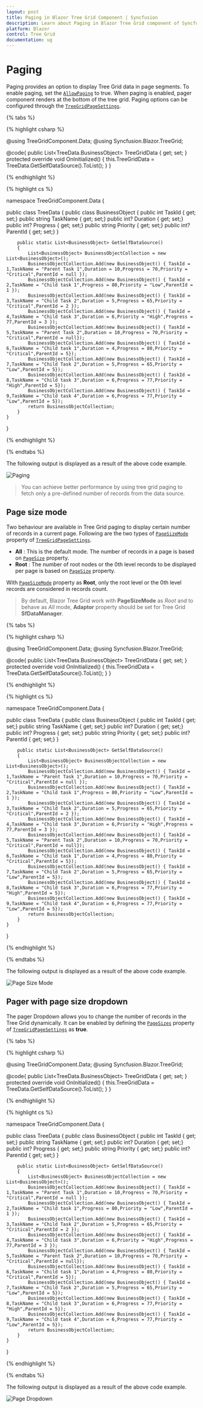 ```yaml
---
layout: post
title: Paging in Blazor Tree Grid Component | Syncfusion 
description: Learn about Paging in Blazor Tree Grid component of Syncfusion, and more details.
platform: Blazor
control: Tree Grid
documentation: ug
---
```


# Paging

Paging provides an option to display Tree Grid data in page segments. To enable paging, set the [`AllowPaging`](https://help.syncfusion.com/cr/blazor/Syncfusion.Blazor~Syncfusion.Blazor.TreeGrid.SfTreeGrid~AllowPaging.html) to true. When paging is enabled, pager component renders at the bottom of the tree grid.
Paging options can be configured through the [`TreeGridPageSettings`](https://help.syncfusion.com/cr/blazor/Syncfusion.Blazor~Syncfusion.Blazor.TreeGrid.TreeGridPageSettings.html).

{% tabs %}

{% highlight csharp %}

@using TreeGridComponent.Data;
@using Syncfusion.Blazor.TreeGrid;

<SfTreeGrid DataSource="@TreeGridData" IdMapping="TaskId" ParentIdMapping="ParentId" TreeColumnIndex="1" AllowPaging="true">
    <TreeGridPageSettings PageCount="2" PageSize="2" PageSizeMode="PageSizeMode.Root">
    </TreeGridPageSettings>
    <TreeGridColumns>
        <TreeGridColumn Field="TaskId" HeaderText="Task ID" Width="80" TextAlign="Syncfusion.Blazor.Grids.TextAlign.Right"></TreeGridColumn>
        <TreeGridColumn Field="TaskName" HeaderText="Task Name" Width="160"></TreeGridColumn>
        <TreeGridColumn Field="Duration" HeaderText="Duration" Width="100" TextAlign="Syncfusion.Blazor.Grids.TextAlign.Right"></TreeGridColumn>
        <TreeGridColumn Field="Progress" HeaderText="Progress" Width="100" TextAlign="Syncfusion.Blazor.Grids.TextAlign.Right"></TreeGridColumn>
        <TreeGridColumn Field="Priority" HeaderText="Priority" Width="80"></TreeGridColumn>
    </TreeGridColumns>
</SfTreeGrid>

@code{
    public List<TreeData.BusinessObject> TreeGridData { get; set; }
    protected override void OnInitialized()
    {
        this.TreeGridData = TreeData.GetSelfDataSource().ToList();
    }
}

{% endhighlight %}

{% highlight cs %}

namespace TreeGridComponent.Data {

public class TreeData
    {
        public class BusinessObject
        {
            public int TaskId { get; set;}
            public string TaskName { get; set;}
            public int? Duration { get; set;}
            public int? Progress { get; set;}
            public string Priority { get; set;}
            public int? ParentId { get; set;}
        }

        public static List<BusinessObject> GetSelfDataSource()
        {
            List<BusinessObject> BusinessObjectCollection = new List<BusinessObject>();
            BusinessObjectCollection.Add(new BusinessObject() { TaskId = 1,TaskName = "Parent Task 1",Duration = 10,Progress = 70,Priority = "Critical",ParentId = null });
            BusinessObjectCollection.Add(new BusinessObject() { TaskId = 2,TaskName = "Child task 1",Progress = 80,Priority = "Low",ParentId = 1 });
            BusinessObjectCollection.Add(new BusinessObject() { TaskId = 3,TaskName = "Child Task 2",Duration = 5,Progress = 65,Priority = "Critical",ParentId = 2 });
            BusinessObjectCollection.Add(new BusinessObject() { TaskId = 4,TaskName = "Child task 3",Duration = 6,Priority = "High",Progress = 77,ParentId = 3 });
            BusinessObjectCollection.Add(new BusinessObject() { TaskId = 5,TaskName = "Parent Task 2",Duration = 10,Progress = 70,Priority = "Critical",ParentId = null});
            BusinessObjectCollection.Add(new BusinessObject() { TaskId = 6,TaskName = "Child task 1",Duration = 4,Progress = 80,Priority = "Critical",ParentId = 5});
            BusinessObjectCollection.Add(new BusinessObject() { TaskId = 7,TaskName = "Child Task 2",Duration = 5,Progress = 65,Priority = "Low",ParentId = 5});
            BusinessObjectCollection.Add(new BusinessObject() { TaskId = 8,TaskName = "Child task 3",Duration = 6,Progress = 77,Priority = "High",ParentId = 5});
            BusinessObjectCollection.Add(new BusinessObject() { TaskId = 9,TaskName = "Child task 4",Duration = 6,Progress = 77,Priority = "Low",ParentId = 5});
            return BusinessObjectCollection;
        }
    }
}

{% endhighlight %}

{% endtabs %}

The following output is displayed as a result of the above code example.

![Paging](images/page.png)

> You can achieve better performance by using tree grid paging to fetch only a pre-defined number of records from the data source.

## Page size mode

Two behaviour are available in Tree Grid paging to display certain number of records in a current page. Following are the two types of [`PageSizeMode`](https://help.syncfusion.com/cr/blazor/Syncfusion.Blazor~Syncfusion.Blazor.TreeGrid.TreeGridPageSettings~PageSizeMode.html) property of [`TreeGridPageSettings`](https://help.syncfusion.com/cr/blazor/Syncfusion.Blazor~Syncfusion.Blazor.TreeGrid.TreeGridPageSettings.html).

* **All** : This is the default mode. The number of records in a page is based on [`PageSize`](https://help.syncfusion.com/cr/blazor/Syncfusion.Blazor~Syncfusion.Blazor.TreeGrid.TreeGridPageSettings~PageSize.html) property.
* **Root** : The number of root nodes or the 0th level records to be displayed per page is based on [`PageSize`](https://help.syncfusion.com/cr/blazor/Syncfusion.Blazor~Syncfusion.Blazor.TreeGrid.TreeGridPageSettings~PageSize.html) property.

With [`PageSizeMode`](https://help.syncfusion.com/cr/blazor/Syncfusion.Blazor~Syncfusion.Blazor.TreeGrid.TreeGridPageSettings~PageSizeMode.html) property as **Root**, only the root level or the 0th level records are considered in records count.

> By default, Blazor Tree Grid work with **PageSizeMode** as *Root* and to behave as *All* mode, **Adaptor** property should be set for Tree Grid **SfDataManager**.

{% tabs %}

{% highlight csharp %}

@using TreeGridComponent.Data;
@using Syncfusion.Blazor.TreeGrid;

<SfTreeGrid DataSource="@TreeGridData" IdMapping="TaskId" ParentIdMapping="ParentId" TreeColumnIndex="1" AllowPaging="true">
    <TreeGridPageSettings PageCount="2" PageSize="2" PageSizeMode="PageSizeMode.Root">
    </TreeGridPageSettings>
    <TreeGridColumns>
        <TreeGridColumn Field="TaskId" HeaderText="Task ID" Width="80" TextAlign="Syncfusion.Blazor.Grids.TextAlign.Right"></TreeGridColumn>
        <TreeGridColumn Field="TaskName" HeaderText="Task Name" Width="160"></TreeGridColumn>
        <TreeGridColumn Field="Duration" HeaderText="Duration" Width="100" TextAlign="Syncfusion.Blazor.Grids.TextAlign.Right"></TreeGridColumn>
        <TreeGridColumn Field="Progress" HeaderText="Progress" Width="100" TextAlign="Syncfusion.Blazor.Grids.TextAlign.Right"></TreeGridColumn>
        <TreeGridColumn Field="Priority" HeaderText="Priority" Width="80"></TreeGridColumn>
    </TreeGridColumns>
</SfTreeGrid>

@code{
    public List<TreeData.BusinessObject> TreeGridData { get; set; }
    protected override void OnInitialized()
    {
        this.TreeGridData = TreeData.GetSelfDataSource().ToList();
    }
}

{% endhighlight %}

{% highlight cs %}

namespace TreeGridComponent.Data {

public class TreeData
    {
        public class BusinessObject
        {
            public int TaskId { get; set;}
            public string TaskName { get; set;}
            public int? Duration { get; set;}
            public int? Progress { get; set;}
            public string Priority { get; set;}
            public int? ParentId { get; set;}
        }

        public static List<BusinessObject> GetSelfDataSource()
        {
            List<BusinessObject> BusinessObjectCollection = new List<BusinessObject>();
            BusinessObjectCollection.Add(new BusinessObject() { TaskId = 1,TaskName = "Parent Task 1",Duration = 10,Progress = 70,Priority = "Critical",ParentId = null });
            BusinessObjectCollection.Add(new BusinessObject() { TaskId = 2,TaskName = "Child task 1",Progress = 80,Priority = "Low",ParentId = 1 });
            BusinessObjectCollection.Add(new BusinessObject() { TaskId = 3,TaskName = "Child Task 2",Duration = 5,Progress = 65,Priority = "Critical",ParentId = 2 });
            BusinessObjectCollection.Add(new BusinessObject() { TaskId = 4,TaskName = "Child task 3",Duration = 6,Priority = "High",Progress = 77,ParentId = 3 });
            BusinessObjectCollection.Add(new BusinessObject() { TaskId = 5,TaskName = "Parent Task 2",Duration = 10,Progress = 70,Priority = "Critical",ParentId = null});
            BusinessObjectCollection.Add(new BusinessObject() { TaskId = 6,TaskName = "Child task 1",Duration = 4,Progress = 80,Priority = "Critical",ParentId = 5});
            BusinessObjectCollection.Add(new BusinessObject() { TaskId = 7,TaskName = "Child Task 2",Duration = 5,Progress = 65,Priority = "Low",ParentId = 5});
            BusinessObjectCollection.Add(new BusinessObject() { TaskId = 8,TaskName = "Child task 3",Duration = 6,Progress = 77,Priority = "High",ParentId = 5});
            BusinessObjectCollection.Add(new BusinessObject() { TaskId = 9,TaskName = "Child task 4",Duration = 6,Progress = 77,Priority = "Low",ParentId = 5});
            return BusinessObjectCollection;
        }
    }
}

{% endhighlight %}

{% endtabs %}

The following output is displayed as a result of the above code example.

![Page Size Mode](images/pagesizemode.png)

<!-- Template

You can use custom elements inside the pager instead of default elements.
The custom elements can be defined by using the [`Template`](https://help.syncfusion.com/cr/blazor/Syncfusion.Blazor~Syncfusion.Blazor.TreeGrid.TreeGridPageSettings~Template.html) property.
Inside this template, you can access the [`CurrentPage`](https://help.syncfusion.com/cr/blazor/Syncfusion.Blazor~Syncfusion.Blazor.TreeGrid.TreeGridPageSettings~CurrentPage.html), [`PageSize`](https://help.syncfusion.com/cr/blazor/Syncfusion.Blazor~Syncfusion.Blazor.TreeGrid.TreeGridPageSettings~PageSize.html), [`PageCount`](https://help.syncfusion.com/cr/blazor/Syncfusion.Blazor~Syncfusion.Blazor.TreeGrid.TreeGridPageSettings~PageCount.html), **TotalPage** and **TotalRecordCount** values.

-->

## Pager with page size dropdown

The pager Dropdown allows you to change the number of records in the Tree Grid dynamically. It can be enabled by defining the [`PageSizes`](https://help.syncfusion.com/cr/blazor/Syncfusion.Blazor~Syncfusion.Blazor.TreeGrid.TreeGridPageSettings~PageSizes.html) property of [`TreeGridPageSettings`](https://help.syncfusion.com/cr/blazor/Syncfusion.Blazor~Syncfusion.Blazor.TreeGrid.TreeGridPageSettings.html) as **true**.

{% tabs %}

{% highlight csharp %}

@using TreeGridComponent.Data;
@using Syncfusion.Blazor.TreeGrid;

<SfTreeGrid DataSource="@TreeGridData" IdMapping="TaskId" ParentIdMapping="ParentId" TreeColumnIndex="1" AllowPaging="true">
    <TreeGridPageSettings PageCount="2" PageSize="2" PageSizeMode="PageSizeMode.Root" PageSizes="new List<int>() { 2, 5, 10}"></TreeGridPageSettings>
    <TreeGridColumns>
        <TreeGridColumn Field="TaskId" HeaderText="Task ID" Width="80" TextAlign="Syncfusion.Blazor.Grids.TextAlign.Right"></TreeGridColumn>
        <TreeGridColumn Field="TaskName" HeaderText="Task Name" Width="160"></TreeGridColumn>
        <TreeGridColumn Field="Duration" HeaderText="Duration" Width="100" TextAlign="Syncfusion.Blazor.Grids.TextAlign.Right"></TreeGridColumn>
        <TreeGridColumn Field="Progress" HeaderText="Progress" Width="100" TextAlign="Syncfusion.Blazor.Grids.TextAlign.Right"></TreeGridColumn>
        <TreeGridColumn Field="Priority" HeaderText="Priority" Width="80"></TreeGridColumn>
    </TreeGridColumns>
</SfTreeGrid>

@code{
    public List<TreeData.BusinessObject> TreeGridData { get; set; }
    protected override void OnInitialized()
    {
        this.TreeGridData = TreeData.GetSelfDataSource().ToList();
    }
}

{% endhighlight %}

{% highlight cs %}

namespace TreeGridComponent.Data {

public class TreeData
    {
        public class BusinessObject
        {
            public int TaskId { get; set;}
            public string TaskName { get; set;}
            public int? Duration { get; set;}
            public int? Progress { get; set;}
            public string Priority { get; set;}
            public int? ParentId { get; set;}
        }

        public static List<BusinessObject> GetSelfDataSource()
        {
            List<BusinessObject> BusinessObjectCollection = new List<BusinessObject>();
            BusinessObjectCollection.Add(new BusinessObject() { TaskId = 1,TaskName = "Parent Task 1",Duration = 10,Progress = 70,Priority = "Critical",ParentId = null });
            BusinessObjectCollection.Add(new BusinessObject() { TaskId = 2,TaskName = "Child task 1",Progress = 80,Priority = "Low",ParentId = 1 });
            BusinessObjectCollection.Add(new BusinessObject() { TaskId = 3,TaskName = "Child Task 2",Duration = 5,Progress = 65,Priority = "Critical",ParentId = 2 });
            BusinessObjectCollection.Add(new BusinessObject() { TaskId = 4,TaskName = "Child task 3",Duration = 6,Priority = "High",Progress = 77,ParentId = 3 });
            BusinessObjectCollection.Add(new BusinessObject() { TaskId = 5,TaskName = "Parent Task 2",Duration = 10,Progress = 70,Priority = "Critical",ParentId = null});
            BusinessObjectCollection.Add(new BusinessObject() { TaskId = 6,TaskName = "Child task 1",Duration = 4,Progress = 80,Priority = "Critical",ParentId = 5});
            BusinessObjectCollection.Add(new BusinessObject() { TaskId = 7,TaskName = "Child Task 2",Duration = 5,Progress = 65,Priority = "Low",ParentId = 5});
            BusinessObjectCollection.Add(new BusinessObject() { TaskId = 8,TaskName = "Child task 3",Duration = 6,Progress = 77,Priority = "High",ParentId = 5});
            BusinessObjectCollection.Add(new BusinessObject() { TaskId = 9,TaskName = "Child task 4",Duration = 6,Progress = 77,Priority = "Low",ParentId = 5});
            return BusinessObjectCollection;
        }
    }
}

{% endhighlight %}

{% endtabs %}

The following output is displayed as a result of the above code example.

![Page Dropdown](images/pagedropdown.png)

<!--How to render Pager at the Top of the Tree Grid

By default, Pager will be rendered at the bottom of the Tree Grid. You can also render the Pager at the top of the Tree Grid by using the [`DataBound`](https://help.syncfusion.com/cr/blazor/Syncfusion.Blazor~Syncfusion.Blazor.TreeGrid.SfTreeGrid~DataBound.html) event.

> During the paging action, the pager component triggers the below three events.
> The **created** event triggers when Pager is created.
> The **click** event triggers when the numeric items in the pager is clicked.
> The **dropDownChanged** event triggers when pageSize DropDownList value is selected.

-->